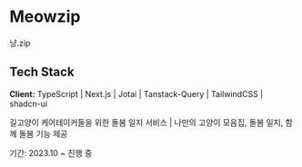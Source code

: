 # Meowzip

냥.zip

## Tech Stack

**Client:** 
TypeScript | Next.js | Jotai | Tanstack-Query | TailwindCSS | shadcn-ui

길고양이 케어테이커들을 위한 돌봄 일지 서비스 | 나만의 고양이 모음집, 돌봄 일지, 함께 돌봄 기능 제공

기간:  2023.10 ~ 진행 중
